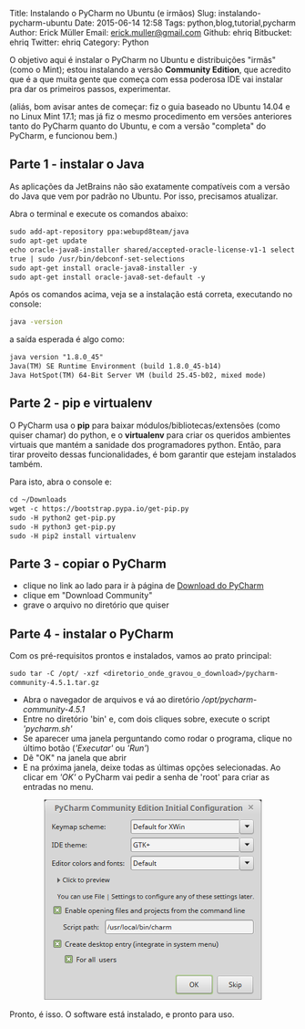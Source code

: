 Title: Instalando o PyCharm no Ubuntu (e irmãos)
Slug: instalando-pycharm-ubuntu
Date: 2015-06-14 12:58
Tags: python,blog,tutorial,pycharm
Author: Erick Müller
Email:  erick.muller@gmail.com
Github: ehriq
Bitbucket: ehriq
Twitter: ehriq
Category: Python


O objetivo aqui é instalar o PyCharm no Ubuntu e distribuições "irmãs" (como o Mint); estou instalando a versão **Community Edition**, que acredito que é a que muita gente que começa com essa poderosa IDE vai instalar pra dar os primeiros passos, experimentar.

(aliás, bom avisar antes de começar: fiz o guia baseado no Ubuntu 14.04 e no Linux Mint 17.1; mas já fiz o mesmo procedimento em versões anteriores tanto do PyCharm quanto do Ubuntu, e com a versão "completa" do PyCharm, e funcionou bem.)  


## Parte 1 - instalar o Java

As aplicações da JetBrains não são exatamente compatíveis com a versão do Java que vem por padrão no Ubuntu. Por isso, precisamos atualizar. 

Abra o terminal e execute os comandos abaixo:

```
sudo add-apt-repository ppa:webupd8team/java
sudo apt-get update
echo oracle-java8-installer shared/accepted-oracle-license-v1-1 select true | sudo /usr/bin/debconf-set-selections
sudo apt-get install oracle-java8-installer -y
sudo apt-get install oracle-java8-set-default -y
```

Após os comandos acima, veja se a instalação está correta, executando no console:

```bash
java -version
```

a saída esperada é algo como:

```
java version "1.8.0_45"
Java(TM) SE Runtime Environment (build 1.8.0_45-b14)
Java HotSpot(TM) 64-Bit Server VM (build 25.45-b02, mixed mode)
```

## Parte 2 - pip e virtualenv

O PyCharm usa o **pip** para baixar módulos/bibliotecas/extensões (como quiser chamar) do python, e o **virtualenv** para criar os queridos ambientes virtuais que mantém a sanidade dos programadores python. Então, para tirar proveito dessas funcionalidades, é bom garantir que estejam instalados também. 

Para isto, abra o console e:

```
cd ~/Downloads
wget -c https://bootstrap.pypa.io/get-pip.py
sudo -H python2 get-pip.py
sudo -H python3 get-pip.py
sudo -H pip2 install virtualenv
```


## Parte 3 - copiar o PyCharm

- clique no link ao lado para ir à página de [Download do PyCharm](https://www.jetbrains.com/pycharm/download/)
- clique em "Download Community"
- grave o arquivo no diretório que quiser




## Parte 4 - instalar o PyCharm

Com os pré-requisitos prontos e instalados, vamos ao prato principal: 

```
sudo tar -C /opt/ -xzf <diretorio_onde_gravou_o_download>/pycharm-community-4.5.1.tar.gz
```

- Abra o navegador de arquivos e vá ao diretório */opt/pycharm-community-4.5.1*
- Entre no diretório 'bin' e, com dois cliques sobre, execute o script *'pycharm.sh'*
- Se aparecer uma janela perguntando como rodar o programa, clique no último botão (*'Executar'* ou *'Run'*)
- Dê "OK" na janela que abrir 
- E na próxima janela, deixe todas as últimas opções selecionadas. Ao clicar em *'OK'* o PyCharm vai pedir a senha de 'root' para criar as entradas no menu. 

<center>
<img src="/images/ehriq/ConfigPyCharm.png" alt="Tela de configuração final">
</center>

Pronto, é isso. O software está instalado, e pronto para uso.
